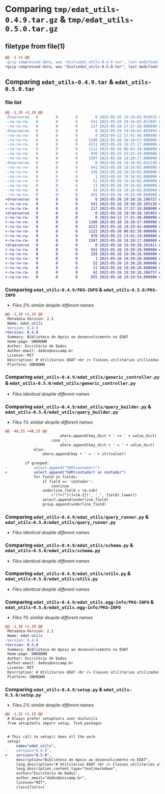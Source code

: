 # Comparing `tmp/edat_utils-0.4.9.tar.gz` & `tmp/edat_utils-0.5.0.tar.gz`

## filetype from file(1)

```diff
@@ -1 +1 @@
-gzip compressed data, was "dist\edat_utils-0.4.9.tar", last modified: Fri May 26 19:26:03 2023, max compression
+gzip compressed data, was "dist\edat_utils-0.5.0.tar", last modified: Fri May 26 19:30:28 2023, max compression
```

## Comparing `edat_utils-0.4.9.tar` & `edat_utils-0.5.0.tar`

### file list

```diff
@@ -1,18 +1,18 @@
-drwxrwxrwx   0        0        0        0 2023-05-26 19:26:03.018925 edat_utils-0.4.9/
--rw-rw-rw-   0        0        0      541 2023-05-26 19:26:03.017897 edat_utils-0.4.9/PKG-INFO
--rw-rw-rw-   0        0        0      217 2023-05-26 17:57:10.000000 edat_utils-0.4.9/README.md
-drwxrwxrwx   0        0        0        0 2023-05-26 19:26:03.003493 edat_utils-0.4.9/edat_utils/
--rw-rw-rw-   0        0        0        0 2023-04-12 17:41:48.000000 edat_utils-0.4.9/edat_utils/__init__.py
--rw-rw-rw-   0        0        0     1100 2023-05-26 18:20:57.000000 edat_utils-0.4.9/edat_utils/generic_controller.py
--rw-rw-rw-   0        0        0     4211 2023-05-26 19:25:17.000000 edat_utils-0.4.9/edat_utils/query_builder.py
--rw-rw-rw-   0        0        0     1122 2023-05-26 00:03:39.000000 edat_utils-0.4.9/edat_utils/query_runner.py
--rw-rw-rw-   0        0        0      970 2023-05-25 23:41:19.000000 edat_utils-0.4.9/edat_utils/schema.py
--rw-rw-rw-   0        0        0     1597 2023-05-26 18:20:17.000000 edat_utils-0.4.9/edat_utils/utils.py
-drwxrwxrwx   0        0        0        0 2023-05-26 19:26:03.015238 edat_utils-0.4.9/edat_utils.egg-info/
--rw-rw-rw-   0        0        0      541 2023-05-26 19:26:02.000000 edat_utils-0.4.9/edat_utils.egg-info/PKG-INFO
--rw-rw-rw-   0        0        0      339 2023-05-26 19:26:02.000000 edat_utils-0.4.9/edat_utils.egg-info/SOURCES.txt
--rw-rw-rw-   0        0        0        1 2023-05-26 19:26:02.000000 edat_utils-0.4.9/edat_utils.egg-info/dependency_links.txt
--rw-rw-rw-   0        0        0       52 2023-05-26 19:26:02.000000 edat_utils-0.4.9/edat_utils.egg-info/requires.txt
--rw-rw-rw-   0        0        0       11 2023-05-26 19:26:02.000000 edat_utils-0.4.9/edat_utils.egg-info/top_level.txt
--rw-rw-rw-   0        0        0       42 2023-05-26 19:26:03.020960 edat_utils-0.4.9/setup.cfg
--rw-rw-rw-   0        0        0      855 2023-05-26 19:25:40.000000 edat_utils-0.4.9/setup.py
+drwxrwxrwx   0        0        0        0 2023-05-26 19:30:28.206757 edat_utils-0.5.0/
+-rw-rw-rw-   0        0        0      541 2023-05-26 19:30:28.205120 edat_utils-0.5.0/PKG-INFO
+-rw-rw-rw-   0        0        0      217 2023-05-26 17:57:10.000000 edat_utils-0.5.0/README.md
+drwxrwxrwx   0        0        0        0 2023-05-26 19:30:28.185463 edat_utils-0.5.0/edat_utils/
+-rw-rw-rw-   0        0        0        0 2023-04-12 17:41:48.000000 edat_utils-0.5.0/edat_utils/__init__.py
+-rw-rw-rw-   0        0        0     1100 2023-05-26 18:20:57.000000 edat_utils-0.5.0/edat_utils/generic_controller.py
+-rw-rw-rw-   0        0        0     4223 2023-05-26 19:29:43.000000 edat_utils-0.5.0/edat_utils/query_builder.py
+-rw-rw-rw-   0        0        0     1122 2023-05-26 00:03:39.000000 edat_utils-0.5.0/edat_utils/query_runner.py
+-rw-rw-rw-   0        0        0      970 2023-05-25 23:41:19.000000 edat_utils-0.5.0/edat_utils/schema.py
+-rw-rw-rw-   0        0        0     1597 2023-05-26 18:20:17.000000 edat_utils-0.5.0/edat_utils/utils.py
+drwxrwxrwx   0        0        0        0 2023-05-26 19:30:28.201411 edat_utils-0.5.0/edat_utils.egg-info/
+-rw-rw-rw-   0        0        0      541 2023-05-26 19:30:28.000000 edat_utils-0.5.0/edat_utils.egg-info/PKG-INFO
+-rw-rw-rw-   0        0        0      339 2023-05-26 19:30:28.000000 edat_utils-0.5.0/edat_utils.egg-info/SOURCES.txt
+-rw-rw-rw-   0        0        0        1 2023-05-26 19:30:28.000000 edat_utils-0.5.0/edat_utils.egg-info/dependency_links.txt
+-rw-rw-rw-   0        0        0       52 2023-05-26 19:30:28.000000 edat_utils-0.5.0/edat_utils.egg-info/requires.txt
+-rw-rw-rw-   0        0        0       11 2023-05-26 19:30:28.000000 edat_utils-0.5.0/edat_utils.egg-info/top_level.txt
+-rw-rw-rw-   0        0        0       42 2023-05-26 19:30:28.206757 edat_utils-0.5.0/setup.cfg
+-rw-rw-rw-   0        0        0      855 2023-05-26 19:29:54.000000 edat_utils-0.5.0/setup.py
```

### Comparing `edat_utils-0.4.9/PKG-INFO` & `edat_utils-0.5.0/PKG-INFO`

 * *Files 2% similar despite different names*

```diff
@@ -1,10 +1,10 @@
 Metadata-Version: 2.1
 Name: edat_utils
-Version: 0.4.9
+Version: 0.5.0
 Summary: Biblioteca de Apoio ao desenvolvimento no EDAT
 Home-page: UNKNOWN
 Author: Escritório de Dados
 Author-email: dados@unicamp.br
 License: MIT
 Description: # Utilitarios EDAT <br /> Classes utilitarias utilizadas pelo EDAT.
 Platform: UNKNOWN
```

### Comparing `edat_utils-0.4.9/edat_utils/generic_controller.py` & `edat_utils-0.5.0/edat_utils/generic_controller.py`

 * *Files identical despite different names*

### Comparing `edat_utils-0.4.9/edat_utils/query_builder.py` & `edat_utils-0.5.0/edat_utils/query_builder.py`

 * *Files 1% similar despite different names*

```diff
@@ -48,15 +48,15 @@
                         where.append(key_dict + ' >= ' + value_dict)
                     case _:
                         where.append(key_dict + ' = ' + value_dict)
             else:
                 where.append(key + ' = ' + str(value))
 
         if grouped:
-            select.append("SUM(contador)")
+            select.append("SUM(contador) as contador")
             for field in fields:
                 if field == 'contador':
                     continue
                 underline_field = re.sub(
                     r'(?<!^)(?=[A-Z])', '_', field).lower()
                 select.append(underline_field)
                 group.append(underline_field)
```

### Comparing `edat_utils-0.4.9/edat_utils/query_runner.py` & `edat_utils-0.5.0/edat_utils/query_runner.py`

 * *Files identical despite different names*

### Comparing `edat_utils-0.4.9/edat_utils/schema.py` & `edat_utils-0.5.0/edat_utils/schema.py`

 * *Files identical despite different names*

### Comparing `edat_utils-0.4.9/edat_utils/utils.py` & `edat_utils-0.5.0/edat_utils/utils.py`

 * *Files identical despite different names*

### Comparing `edat_utils-0.4.9/edat_utils.egg-info/PKG-INFO` & `edat_utils-0.5.0/edat_utils.egg-info/PKG-INFO`

 * *Files 1% similar despite different names*

```diff
@@ -1,10 +1,10 @@
 Metadata-Version: 2.1
 Name: edat-utils
-Version: 0.4.9
+Version: 0.5.0
 Summary: Biblioteca de Apoio ao desenvolvimento no EDAT
 Home-page: UNKNOWN
 Author: Escritório de Dados
 Author-email: dados@unicamp.br
 License: MIT
 Description: # Utilitarios EDAT <br /> Classes utilitarias utilizadas pelo EDAT.
 Platform: UNKNOWN
```

### Comparing `edat_utils-0.4.9/setup.py` & `edat_utils-0.5.0/setup.py`

 * *Files 2% similar despite different names*

```diff
@@ -1,15 +1,15 @@
 # Always prefer setuptools over distutils
 from setuptools import setup, find_packages
 
 
 # This call to setup() does all the work
 setup(
     name="edat_utils",
-    version="0.4.9",
+    version="0.5.0",
     description="Biblioteca de Apoio ao desenvolvimento no EDAT",
     long_description="# Utilitarios EDAT <br /> Classes utilitarias utilizadas pelo EDAT.",
     long_description_content_type="text/markdown",
     author="Escritório de Dados",
     author_email="dados@unicamp.br",
     license="MIT",
     classifiers=[
```

